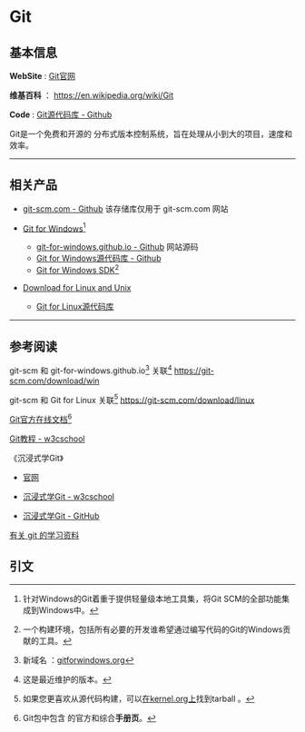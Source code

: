 # Git

## 基本信息



**WebSite** :   [Git官网](https://git-scm.com/)

**维基百科** ： https://en.wikipedia.org/wiki/Git

**Code** :    [Git源代码库 - Github](https://github.com/git/git)



Git是一个免费和开源的 分布式版本控制系统，旨在处理从小到大的项目，速度和效率。

-----------------------------------------------------------------------------

## 相关产品

* [git-scm.com  - Github](https://github.com/git/git-scm.com)   该存储库仅用于 git-scm.com 网站



* [Git for Windows](https://git-for-windows.github.io/)[^4]
  * [git-for-windows.github.io  - Github](https://github.com/git-for-windows/git-for-windows.github.io) 网站源码
  * [Git for Windows源代码库 - Github](https://github.com/git-for-windows/git)
  * [Git for Windows SDK](https://gitforwindows.org/)[^5]

* [Download for Linux and Unix](https://git-scm.com/download/linux)
  * [Git for Linux源代码库](https://www.kernel.org/pub/software/scm/git/)



----

## 参考阅读

git-scm 和 git-for-windows.github.io[^2] 关联[^3]
https://git-scm.com/download/win

git-scm 和 Git for Linux 关联[^1]
https://git-scm.com/download/linux



[Git官方在线文档](https://git-scm.com/docs)[^6]

[Git教程 -  w3cschool](https://www.w3cschool.cn/git/) 

《沉浸式学Git》

* [官网](http://igit.linuxtoy.org/contents.html)
* [沉浸式学Git  -  w3cschool](https://www.w3cschool.cn/evlyt8/)

* [沉浸式学Git  - GitHub](https://github.com/xuxiaodong/gitimmersion)



 [有关 git 的学习资料](https://github.com/xirong/my-git) 





## 引文

[^1]: 如果您更喜欢从源代码构建，可以[在kernel.org上](https://www.kernel.org/pub/software/scm/git/)找到tarball 。 
[^2]: 新域名 ：[gitforwindows.org](https://gitforwindows.org/)
[^3]: 这是最近维护的版本。
[^4]: 针对Windows的Git着重于提供轻量级本地工具集，将Git SCM的全部功能集成到Windows中。
[^5]: 一个构建环境，包括所有必要的开发谁希望通过编写代码的Git的Windows贡献的工具。
[^6]: Git包中包含 的官方和综合**手册页**。 




